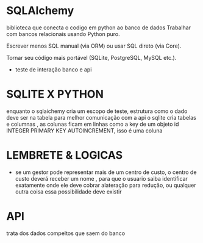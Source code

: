 # SQLAIchemy 
biblioteca que conecta o codigo em python ao banco de dados 
Trabalhar com bancos relacionais usando Python puro.

Escrever menos SQL manual (via ORM) ou usar SQL direto (via Core).

Tornar seu código mais portável (SQLite, PostgreSQL, MySQL etc.).

- teste de interação banco e api 

# SQLITE X PYTHON
enquanto o sqlaichemy cria um escopo de teste, estrutura como o dado deve ser na tabela para melhor comunicação com a api o sqlite cria tabelas e columnas , as colunas ficam em linhas como a key de um objeto 
  id INTEGER PRIMARY KEY AUTOINCREMENT,
  isso é uma coluna 

# LEMBRETE & LOGICAS
* se um gestor pode representar mais de um centro de custo, o centro de custo deverá receber um nome , para que o usuario saiba identificar exatamente onde ele deve cobrar alateração para redução, ou qualquer outra coisa essa possibilidade deve existir

# API
trata dos dados compeltos que saem do banco